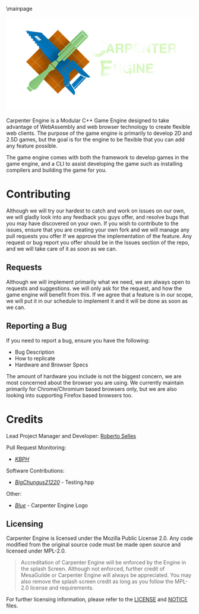 \mainpage

![Carpenter Engine Logo by Iris Jiang](images/CarpenterEngine_Logo.png)

Carpenter Engine is a Modular C++ Game Engine designed to take advantage of
WebAssembly and web browser technology to create flexible web clients. The purpose
of the game engine is primarily to develop 2D and 2.5D games, but the goal is for
the engine to be flexible that you can add any feature possible.

The game engine comes with both the framework to develop games in the game engine,
and a CLI to assist developing the game such as installing compilers and building
the game for you.

# Contributing
Although we will try our hardest to catch and work on issues on our own, we
will gladly look into any feedback you guys offer, and resolve bugs that you may
have discovered on your own. If you wish to contribute to the issues, ensure that
you are creating your own fork and we will manage any pull requests you offer If
we approve the implementation of the feature. Any request or bug report you offer
should be in the Issues section of the repo, and we will take care of it as soon
as we can.

## Requests

Although we will implement primarily what we need, we are always open to requests
and suggestions. we will only ask for the request, and how the game engine will
benefit from this. If we agree that a feature is in our scope, we will put it in
our schedule to implement it and it will be done as soon as we can. 

## Reporting a Bug
If you need to report a bug, ensure you have the following:
- Bug Description
- How to replicate
- Hardware and Browser Specs

The amount of hardware you include is not the biggest concern, we are most
concerned about the browser you are using. We currently maintain primarily for
Chrome/Chromium based browsers only, but we are also looking into supporting
Firefox based browsers too.

# Credits

Lead Project Manager and Developer: [Roberto Selles](https://henderythmix.is-a.dev)

Pull Request Monitoring:
- [*KBPH*](https://github.com/kbph05)

Software Contributions:
- [*BigChungus21220*](https://github.com/BigChungus21220) - Testing.hpp

Other:
- [*Blue*](https://github.com/Shenyuanmeigui12) - Carpenter Engine Logo

## Licensing
Carpenter Engine is licensed under the Mozilla Public License 2.0. Any code modified
from the original source code must be made open source and licensed under MPL-2.0.

> Accreditation of Carpenter Engine will be enforced by the Engine in the splash
> Screen. Although not enforced, further credit of MesaGuilde or Carpenter Engine
> will always be appreciated. You may also remove the splash screen credit as long
> as you follow the MPL-2.0 license and requirements.

For further licensing information, please refer to the
[LICENSE](https://github.com/MesaGuildeTeam/Carpenter-Engine/blob/main/LICENSE)
and [NOTICE](https://github.com/MesaGuildeTeam/Carpenter-Engine/blob/main/NOTICE.md)
files.
